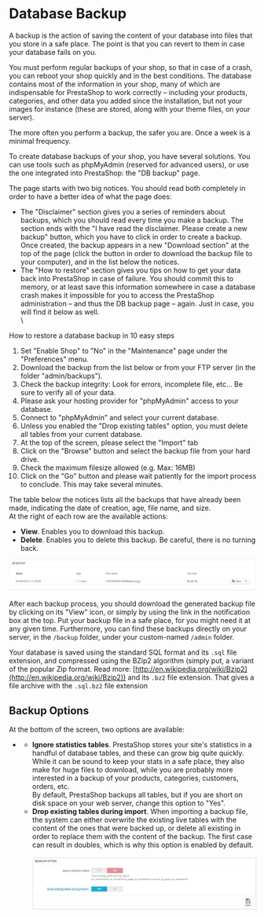# Database Backup

A backup is the action of saving the content of your database into files that you store in a safe place. The point is that you can revert to them in case your database fails on you.

You must perform regular backups of your shop, so that in case of a crash, you can reboot your shop quickly and in the best conditions. The database contains most of the information in your shop, many of which are indispensable for PrestaShop to work correctly – including your products, categories, and other data you added since the installation, but not your images for instance (these are stored, along with your theme files, on your server).

The more often you perform a backup, the safer you are. Once a week is a minimal frequency.

To create database backups of your shop, you have several solutions. You can use tools such as phpMyAdmin (reserved for advanced users), or use the one integrated into PrestaShop: the "DB backup" page.

The page starts with two big notices. You should read both completely in order to have a better idea of what the page does:

* The "Disclaimer" section gives you a series of reminders about backups, which you should read every time you make a backup. The section ends with the "I have read the disclaimer. Please create a new backup" button, which you have to click in order to create a backup. Once created, the backup appears in a new "Download section" at the top of the page (click the button in order to download the backup file to your computer), and in the list below the notices.
* The "How to restore" section gives you tips on how to get your data back into PrestaShop in case of failure. You should commit this to memory, or at least save this information somewhere in case a database crash makes it impossible for you to access the PrestaShop administration – and thus the DB backup page – again. Just in case, you will find it below as well.\
  \


How to restore a database backup in 10 easy steps

1. Set "Enable Shop" to "No" in the "Maintenance" page under the "Preferences" menu.
2. Download the backup from the list below or from your FTP server (in the folder "admin/backups").
3. Check the backup integrity: Look for errors, incomplete file, etc... Be sure to verify all of your data.
4. Please ask your hosting provider for "phpMyAdmin" access to your database.
5. Connect to "phpMyAdmin" and select your current database.
6. Unless you enabled the "Drop existing tables" option, you must delete all tables from your current database.
7. At the top of the screen, please select the "Import" tab
8. Click on the "Browse" button and select the backup file from your hard drive.
9. Check the maximum filesize allowed (e.g. Max: 16MB)
10. Click on the "Go" button and please wait patiently for the import process to conclude. This may take several minutes.

The table below the notices lists all the backups that have already been made, indicating the date of creation, age, file name, and size.\
At the right of each row are the available actions:

* **View**. Enables you to download this backup.
* **Delete**. Enables you to delete this backup. Be careful, there is no turning back.

![](<../../../../.gitbook/assets/23789873 (3) (4).png>)

After each backup process, you should download the generated backup file by clicking on its "View" icon, or simply by using the link in the notification box at the top. Put your backup file in a safe place, for you might need it at any given time. Furthermore, you can find these backups directly on your server, in the `/backup` folder, under your custom-named `/admin` folder.

Your database is saved using the standard SQL format and its `.sql` file extension, and compressed using the BZip2 algorithm (simply put, a variant of the popular Zip format. Read more: [http://en.wikipedia.org/wiki/Bzip2](http://en.wikipedia.org/wiki/Bzip2)) and its `.bz2` file extension. That gives a file archive with the `.sql.bz2` file extension

## Backup Options <a href="databasebackup-backupoptions" id="databasebackup-backupoptions"></a>

At the bottom of the screen, two options are available:

*
  * **Ignore statistics tables**. PrestaShop stores your site's statistics in a handful of database tables, and these can grow big quite quickly. While it can be sound to keep your stats in a safe place, they also make for huge files to download, while you are probably more interested in a backup of your products, categories, customers, orders, etc.\
    By default, PrestaShop backups all tables, but if you are short on disk space on your web server, change this option to "Yes".
  * **Drop existing tables during import**. When importing a backup file, the system can either overwrite the existing live tables with the content of the ones that were backed up, or delete all existing in order to replace them with the content of the backup. The first case can result in doubles, which is why this option is enabled by default.\
    \
    ![](<../../../../.gitbook/assets/45580384 (4) (4) (1).png>)
